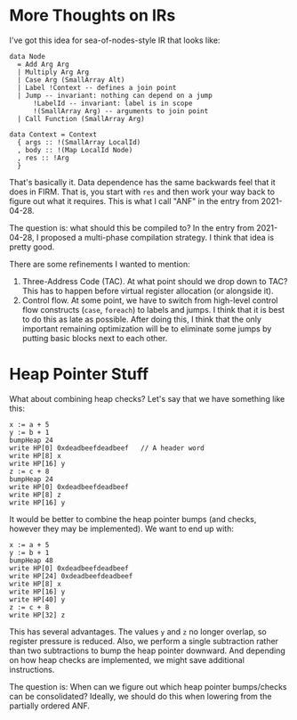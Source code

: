 # More Thoughts on IRs

I've got this idea for sea-of-nodes-style IR that looks like:

    data Node
      = Add Arg Arg
      | Multiply Arg Arg
      | Case Arg (SmallArray Alt)
      | Label !Context -- defines a join point
      | Jump -- invariant: nothing can depend on a jump
          !LabelId -- invariant: label is in scope
          !(SmallArray Arg) -- arguments to join point
      | Call Function (SmallArray Arg)
    
    data Context = Context
      { args :: !(SmallArray LocalId)
      , body :: !(Map LocalId Node)
      , res :: !Arg
      }

That's basically it. Data dependence has the same backwards feel that it does
in FIRM. That is, you start with `res` and then work your way back to figure
out what it requires. This is what I call "ANF" in the entry from 2021-04-28.

The question is: what should this be compiled to? In the entry from 2021-04-28,
I proposed a multi-phase compilation strategy. I think that idea is pretty good.

There are some refinements I wanted to mention:

1. Three-Address Code (TAC). At what point should we drop down to TAC? 
   This has to happen before virtual register allocation (or alongside it).
2. Control flow. At some point, we have to switch from high-level control
   flow constructs (`case`, `foreach`) to labels and jumps. I think that
   it is best to do this as late as possible. After doing this, I think
   that the only important remaining optimization will be to eliminate
   some jumps by putting basic blocks next to each other.

# Heap Pointer Stuff

What about combining heap checks? Let's say that we have something like
this:

    x := a + 5
    y := b + 1
    bumpHeap 24
    write HP[0] 0xdeadbeefdeadbeef   // A header word
    write HP[8] x
    write HP[16] y
    z := c + 8
    bumpHeap 24
    write HP[0] 0xdeadbeefdeadbeef
    write HP[8] z
    write HP[16] y

It would be better to combine the heap pointer bumps (and checks, however
they may be implemented). We want to end up with:

    x := a + 5
    y := b + 1
    bumpHeap 48
    write HP[0] 0xdeadbeefdeadbeef
    write HP[24] 0xdeadbeefdeadbeef
    write HP[8] x
    write HP[16] y
    write HP[40] y
    z := c + 8
    write HP[32] z

This has several advantages. The values `y` and `z` no longer overlap, so
register pressure is reduced. Also, we perform a single subtraction rather
than two subtractions to bump the heap pointer downward. And depending on
how heap checks are implemented, we might save additional instructions.

The question is: When can we figure out which heap pointer bumps/checks
can be consolidated? Ideally, we should do this when lowering from the
partially ordered ANF.
